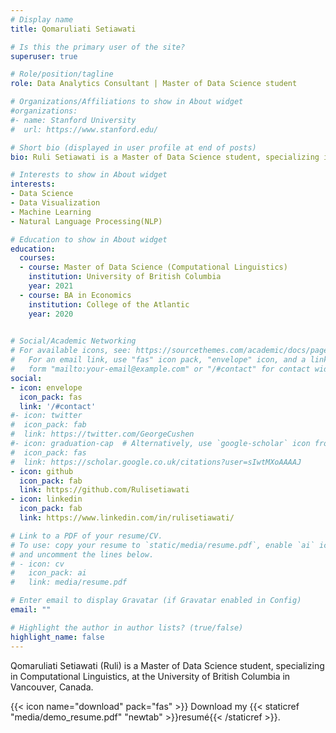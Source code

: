 ```yaml
---
# Display name
title: Qomaruliati Setiawati

# Is this the primary user of the site?
superuser: true

# Role/position/tagline
role: Data Analytics Consultant | Master of Data Science student

# Organizations/Affiliations to show in About widget
#organizations:
#- name: Stanford University
#  url: https://www.stanford.edu/

# Short bio (displayed in user profile at end of posts)
bio: Ruli Setiawati is a Master of Data Science student, specializing in Computational Linguistics, at the University of British Columbia in Vancouver, Canada.

# Interests to show in About widget
interests:
- Data Science
- Data Visualization
- Machine Learning
- Natural Language Processing(NLP)

# Education to show in About widget
education:
  courses:
  - course: Master of Data Science (Computational Linguistics)
    institution: University of British Columbia
    year: 2021
  - course: BA in Economics
    institution: College of the Atlantic
    year: 2020
  

# Social/Academic Networking
# For available icons, see: https://sourcethemes.com/academic/docs/page-builder/#icons
#   For an email link, use "fas" icon pack, "envelope" icon, and a link in the
#   form "mailto:your-email@example.com" or "/#contact" for contact widget.
social:
- icon: envelope
  icon_pack: fas
  link: '/#contact'
#- icon: twitter
#  icon_pack: fab
#  link: https://twitter.com/GeorgeCushen
#- icon: graduation-cap  # Alternatively, use `google-scholar` icon from `ai` icon pack
#  icon_pack: fas
#  link: https://scholar.google.co.uk/citations?user=sIwtMXoAAAAJ
- icon: github
  icon_pack: fab
  link: https://github.com/Rulisetiawati
- icon: linkedin
  icon_pack: fab
  link: https://www.linkedin.com/in/rulisetiawati/

# Link to a PDF of your resume/CV.
# To use: copy your resume to `static/media/resume.pdf`, enable `ai` icons in `params.toml`, 
# and uncomment the lines below.
# - icon: cv
#   icon_pack: ai
#   link: media/resume.pdf

# Enter email to display Gravatar (if Gravatar enabled in Config)
email: ""

# Highlight the author in author lists? (true/false)
highlight_name: false
---
```


Qomaruliati Setiawati (Ruli) is a Master of Data Science student, specializing in Computational Linguistics, at the University of British Columbia in Vancouver, Canada.

{{< icon name="download" pack="fas" >}} Download my {{< staticref "media/demo_resume.pdf" "newtab" >}}resumé{{< /staticref >}}.
